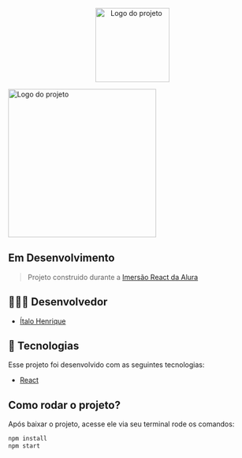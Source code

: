 <p align="center">
  <img alt="Logo do projeto" width="150px" src="https://www.alura.com.br/assets/img/imersoes/react/imersao-react-logo.1594044142.svg" />
</p>

<img align="center" alt="Logo do projeto" width="300px" src="https://fontmeme.com/permalink/200728/9591ce62d712e36e5b81ff42ab027b4a.png"/>

## Em Desenvolvimento
> Projeto construido durante a [Imersão React da Alura](https://www.alura.com.br/imersao-react/) 

## 👨🏼‍💻 Desenvolvedor 

- [Ítalo Henrique](https://www.linkedin.com/in/italo-tech/)

## :rocket: Tecnologias

Esse projeto foi desenvolvido com as seguintes tecnologias:

- [React](https://reactjs.org)

## Como rodar o projeto?

Após baixar o projeto, acesse ele via seu terminal rode os comandos:

```sh
npm install
npm start
```
